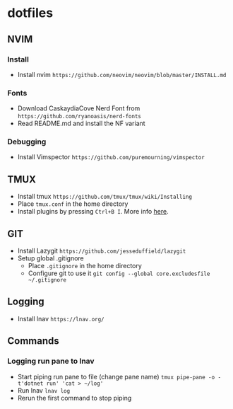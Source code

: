 # dotfiles

## NVIM

### Install
- Install nvim `https://github.com/neovim/neovim/blob/master/INSTALL.md`

### Fonts
- Download CaskaydiaCove Nerd Font from `https://github.com/ryanoasis/nerd-fonts`
- Read README.md and install the NF variant

### Debugging
- Install Vimspector `https://github.com/puremourning/vimspector`

## TMUX
- Install tmux `https://github.com/tmux/tmux/wiki/Installing`
- Place `tmux.conf` in the home directory
- Install plugins by pressing `Ctrl+B I`. More info [here](https://github.com/tmux-plugins/tpm).

## GIT
- Install Lazygit `https://github.com/jesseduffield/lazygit`
- Setup global .gitignore
    - Place `.gitignore` in the home directory
    - Configure git to use it `git config --global core.excludesfile ~/.gitignore`

## Logging
- Install lnav `https://lnav.org/`

## Commands

### Logging run pane to lnav
- Start piping run pane to file (change pane name) `tmux pipe-pane -o -t'dotnet run' 'cat > ~/log'`
- Run lnav `lnav log`
- Rerun the first command to stop piping
